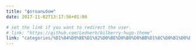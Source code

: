 ```yaml
---
title: "фотоальбом"
date: 2017-11-02T13:17:56+01:00

# set the link if you want to redirect the user.
# link: "https://github.com/Lednerb/bilberry-hugo-theme"
link: "categories/%D1%84%D0%BE%D1%82%D0%BE%D0%B0%D0%BB%D1%8C%D0%B1%D0%BE%D0%BC"
---
```

